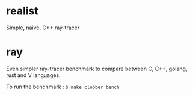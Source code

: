 # realist
Simple, naive, C++ ray-tracer

# ray
Even simpler ray-tracer benchmark to compare between C, C++, golang, rust and V languages.

To run the benchmark :
`$ make clobber bench`
